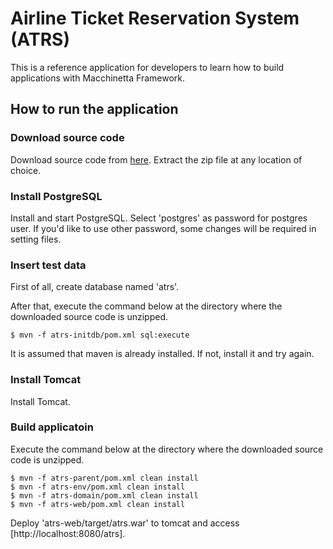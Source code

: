 # Airline Ticket Reservation System (ATRS)

This is a reference application for developers to learn how to build applications with Macchinetta Framework.

## How to run the application

### Download source code

Download source code from [here](https://github.com/Macchinetta/atrs/releases "here").
Extract the zip file at any location of choice.

### Install PostgreSQL

Install and start PostgreSQL.
Select 'postgres' as password for postgres user.
If you'd like to use other password, some changes will be required in setting files.

### Insert test data

First of all, create database named 'atrs'.

After that, execute the command below at the directory where the downloaded source code is unzipped.

```console
$ mvn -f atrs-initdb/pom.xml sql:execute
```

It is assumed that maven is already installed.
If not, install it and try again.

### Install Tomcat

Install Tomcat.

### Build applicatoin

Execute the command below at the directory where the downloaded source code is unzipped.

```console
$ mvn -f atrs-parent/pom.xml clean install
$ mvn -f atrs-env/pom.xml clean install
$ mvn -f atrs-domain/pom.xml clean install
$ mvn -f atrs-web/pom.xml clean install
```

Deploy 'atrs-web/target/atrs.war' to tomcat and access [http://localhost:8080/atrs].
